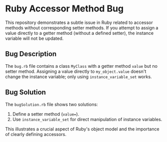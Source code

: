 # Ruby Accessor Method Bug

This repository demonstrates a subtle issue in Ruby related to accessor methods without corresponding setter methods.  If you attempt to assign a value directly to a getter method (without a defined setter), the instance variable will not be updated.

## Bug Description

The `bug.rb` file contains a class `MyClass` with a getter method `value` but no setter method.  Assigning a value directly to `my_object.value` doesn't change the instance variable; only using `instance_variable_set` works.

## Bug Solution

The `bugSolution.rb` file shows two solutions:

1.  Define a setter method (`value=`).
2.  Use `instance_variable_set` for direct manipulation of instance variables.

This illustrates a crucial aspect of Ruby's object model and the importance of clearly defining accessors.